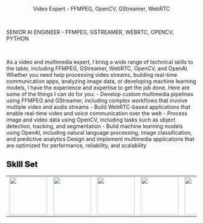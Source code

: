 <p align="center">
Video Expert - FFMPEG, OpenCV, GStreamer, WebRTC
</p>

<br />

<p>SENIOR AI ENGINEER - FFMPEG, GSTREAMER, WEBRTC, OPENCV, PYTHON</p>
<br>
<p>
As a video and multimedia expert, I bring a wide range of technical skills to the table, including FFMPEG, GStreamer, WebRTC, OpenCV, and OpenAI. 
Whether you need help processing video streams, building real-time communication apps, analyzing image data, or developing machine learning models, I have the experience and expertise to get the job done.
Here are some of the things I can do for you:
- Develop custom multimedia pipelines using FFMPEG and GStreamer, including complex workflows that involve multiple video and audio streams
- Build WebRTC-based applications that enable real-time video and voice communication over the web
- Process image and video data using OpenCV, including tasks such as object detection, tracking, and segmentation
- Build machine learning models using OpenAI, including natural language processing, image classification, and predictive analytics
Design and implement multimedia applications that are optimized for performance, reliability, and scalability
</p>
<h2 font-weight="bold">𝐒𝐤𝐢𝐥𝐥 𝐒𝐞𝐭</h2>
<table>
  <tr>
    <td>
      <img src="https://cdn.jsdelivr.net/gh/devicons/devicon/icons/opencv/opencv-original.svg" width="100"/>
    </td>
    <td>
       <img src="https://cdn.jsdelivr.net/gh/devicons/devicon/icons/python/python-original.svg" width="100"/>
    </td>
    <td>
      <img src="https://cdn.jsdelivr.net/gh/devicons/devicon/icons/tensorflow/tensorflow-original.svg" width="100"/>
    </td>
    <td>
      <img src="https://cdn.jsdelivr.net/gh/devicons/devicon/icons/nodejs/nodejs-original.svg" width="100"/>
    </td>
    <td>
        <img src="https://cdn.jsdelivr.net/gh/devicons/devicon/icons/react/react-original.svg" width="100" />
    </td>
    <td>
      <img src="https://cdn.jsdelivr.net/gh/devicons/devicon/icons/html5/html5-original.svg" />
    </td>
    <td>
      <img src="https://cdn.jsdelivr.net/gh/devicons/devicon/icons/css3/css3-original.svg"/>
    </td>
    <td>
      <img src="https://cdn.jsdelivr.net/gh/devicons/devicon/icons/javascript/javascript-original.svg" width="100"/>
    </td>
    <td>
        <img src="https://cdn.jsdelivr.net/gh/devicons/devicon/icons/docker/docker-original.svg" />
    </td>
    <td>
        <img src="https://cdn.jsdelivr.net/gh/devicons/devicon/icons/github/github-original.svg" />
    </td>
    <td>
      <img src="https://cdn.jsdelivr.net/gh/devicons/devicon/icons/bitbucket/bitbucket-original.svg" />
    </td>
  </tr>
  
</table>
<br/>
